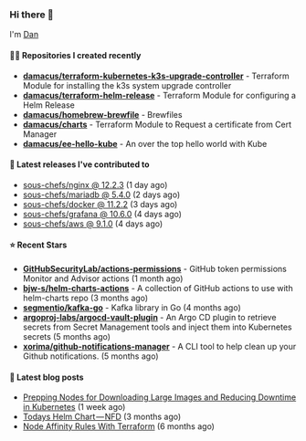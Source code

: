 

### Hi there 👋

I'm [Dan](https://medium.com/@dan.m.webb)

#### 👨‍💻 Repositories I created recently
- **[damacus/terraform-kubernetes-k3s-upgrade-controller](https://github.com/damacus/terraform-kubernetes-k3s-upgrade-controller)** - Terraform Module for installing the k3s system upgrade controller
- **[damacus/terraform-helm-release](https://github.com/damacus/terraform-helm-release)** - Terraform Module for configuring a Helm Release
- **[damacus/homebrew-brewfile](https://github.com/damacus/homebrew-brewfile)** - Brewfiles
- **[damacus/charts](https://github.com/damacus/charts)** - Terraform Module to Request a certificate from Cert Manager
- **[damacus/ee-hello-kube](https://github.com/damacus/ee-hello-kube)** - An over the top hello world with Kube

#### 🚀 Latest releases I've contributed to


- [sous-chefs/nginx @ 12.2.3](https://github.com/sous-chefs/nginx/releases/tag/12.2.3) (1 day ago)
- [sous-chefs/mariadb @ 5.4.0](https://github.com/sous-chefs/mariadb/releases/tag/5.4.0) (2 days ago)
- [sous-chefs/docker @ 11.2.2](https://github.com/sous-chefs/docker/releases/tag/11.2.2) (3 days ago)
- [sous-chefs/grafana @ 10.6.0](https://github.com/sous-chefs/grafana/releases/tag/10.6.0) (4 days ago)
- [sous-chefs/aws @ 9.1.0](https://github.com/sous-chefs/aws/releases/tag/9.1.0) (4 days ago)

#### ⭐ Recent Stars


- **[GitHubSecurityLab/actions-permissions](https://github.com/GitHubSecurityLab/actions-permissions)** - GitHub token permissions Monitor and Advisor actions (1 month ago)
- **[bjw-s/helm-charts-actions](https://github.com/bjw-s/helm-charts-actions)** - A collection of GitHub actions to use with helm-charts repo (3 months ago)
- **[segmentio/kafka-go](https://github.com/segmentio/kafka-go)** - Kafka library in Go (4 months ago)
- **[argoproj-labs/argocd-vault-plugin](https://github.com/argoproj-labs/argocd-vault-plugin)** - An Argo CD plugin to retrieve secrets from Secret Management tools and inject them into Kubernetes secrets (5 months ago)
- **[xorima/github-notifications-manager](https://github.com/xorima/github-notifications-manager)** - A CLI tool to help clean up your Github notifications. (5 months ago)

#### 📄 Latest blog posts
- [Prepping Nodes for Downloading Large Images and Reducing Downtime in Kubernetes](https://medium.com/@dan.m.webb/prepping-nodes-for-downloading-large-images-and-reducing-downtime-in-kubernetes-551ead53f0?source=rss-bbba9c670f6e------2) (1 week ago)
- [Todays Helm Chart — NFD](https://medium.com/@dan.m.webb/todays-helm-chart-nfd-efe64f156edd?source=rss-bbba9c670f6e------2) (3 months ago)
- [Node Affinity Rules With Terraform](https://awstip.com/node-affinity-rules-with-terraform-a0766e0bb1da?source=rss-bbba9c670f6e------2) (6 months ago)
